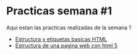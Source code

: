 # Practicas semana #1

Aqui estan las practicas realizadas de la semana 1
- [Estructura y etiquetas basicas HTML](https://manasesrivas.github.io/practicas-semana-1/practica-guia-1/)
- [Estructura de una pagina web con html 5](https://manasesrivas.github.io/practicas-semana-1/practica-guia-2/)